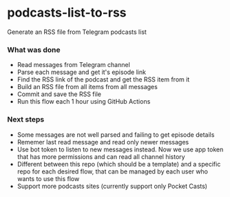 # podcasts-list-to-rss

Generate an RSS file from Telegram podcasts list

### What was done

- Read messages from Telegram channel
- Parse each message and get it's episode link 
- Find the RSS link of the podcast and get the RSS item from it
- Build an RSS file from all items from all messages 
- Commit and save the RSS file 
- Run this flow each 1 hour using GitHub Actions


### Next steps

- Some messages are not well parsed and failing to get episode details
- Rememer last read message and read only newer messages
- Use bot token to listen to new messages instead. Now we use app token that has more permissions and can read all channel history
- Different between this repo (which should be a template) and a specific repo for each desired flow, that can be managed by each user who wants to use this flow
- Support more podcasts sites (currently support only Pocket Casts)
